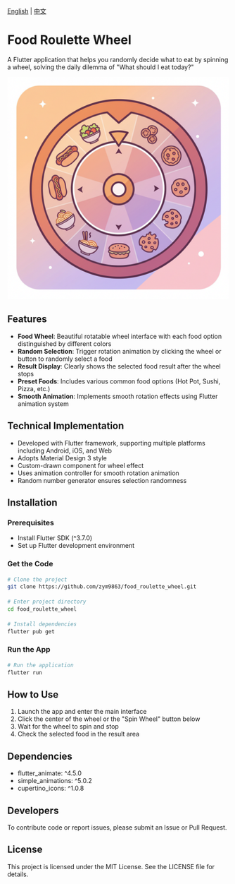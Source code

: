 [English](README_EN.md) | [中文](README.md)

# Food Roulette Wheel

A Flutter application that helps you randomly decide what to eat by spinning a wheel, solving the daily dilemma of "What should I eat today?"

![App Icon](assets/image_fx_.jpg)

## Features

- **Food Wheel**: Beautiful rotatable wheel interface with each food option distinguished by different colors
- **Random Selection**: Trigger rotation animation by clicking the wheel or button to randomly select a food
- **Result Display**: Clearly shows the selected food result after the wheel stops
- **Preset Foods**: Includes various common food options (Hot Pot, Sushi, Pizza, etc.)
- **Smooth Animation**: Implements smooth rotation effects using Flutter animation system

## Technical Implementation

- Developed with Flutter framework, supporting multiple platforms including Android, iOS, and Web
- Adopts Material Design 3 style
- Custom-drawn component for wheel effect
- Uses animation controller for smooth rotation animation
- Random number generator ensures selection randomness

## Installation

### Prerequisites

- Install Flutter SDK (^3.7.0)
- Set up Flutter development environment

### Get the Code

```bash
# Clone the project
git clone https://github.com/zym9863/food_roulette_wheel.git

# Enter project directory
cd food_roulette_wheel

# Install dependencies
flutter pub get
```

### Run the App

```bash
# Run the application
flutter run
```

## How to Use

1. Launch the app and enter the main interface
2. Click the center of the wheel or the "Spin Wheel" button below
3. Wait for the wheel to spin and stop
4. Check the selected food in the result area

## Dependencies

- flutter_animate: ^4.5.0
- simple_animations: ^5.0.2
- cupertino_icons: ^1.0.8

## Developers

To contribute code or report issues, please submit an Issue or Pull Request.

## License

This project is licensed under the MIT License. See the LICENSE file for details.
